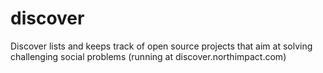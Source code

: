 # discover
Discover lists and keeps track of open source projects that aim at solving challenging social problems (running at discover.northimpact.com)
